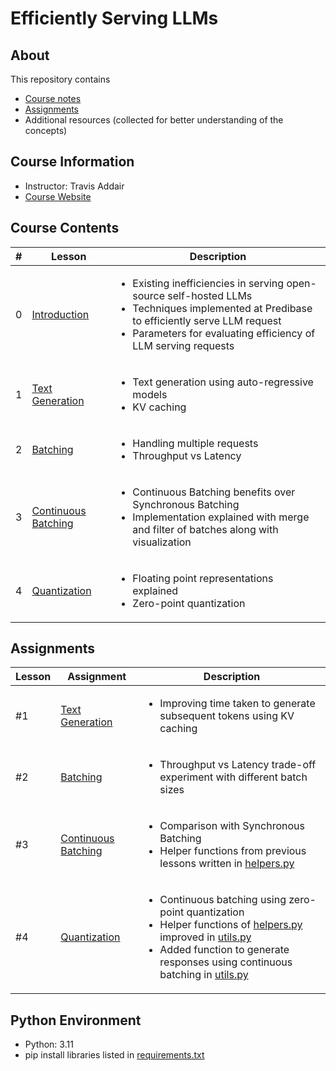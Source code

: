 # Efficiently Serving LLMs

## About

This repository contains

- [Course notes](#course-contents)
- [Assignments](#assignments)
- Additional resources (collected for better understanding of the concepts)

## Course Information

- Instructor: Travis Addair
- [Course Website](https://www.deeplearning.ai/short-courses/efficiently-serving-llms/)

## Course Contents

|#|     Lesson  |   Description   |
|-|-------------|-----------------|
|0|[Introduction](./notes/Lesson_0.md)|<ul><li>Existing inefficiencies in serving open-source self-hosted LLMs</li><li>Techniques implemented at Predibase to efficiently serve LLM request</li><li>Parameters for evaluating efficiency of LLM serving requests</li></ul>|
|1|[Text Generation](./notes/Lesson_1.md)|<ul><li>Text generation using auto-regressive models</li><li>KV caching</li></ul>|
|2|[Batching](./notes/Lesson_2.md)|<ul><li>Handling multiple requests</li><li>Throughput vs Latency</li></ul>|
|3|[Continuous Batching](./notes/Lesson_3.md)|<ul><li>Continuous Batching benefits over Synchronous Batching</li><li>Implementation explained with merge and filter of batches along with visualization</li></ul>|
|4|[Quantization](./notes/Lesson_4.md)|<ul><li>Floating point representations explained</li><li>Zero-point quantization</li></ul>|

## Assignments

|Lesson|         Assignment        |   Description   |
|-------|---------------------------|-----------------|
|#1|[Text Generation](./notes/Lesson_1.md#notebook)|<ul><li>Improving time taken to generate subsequent tokens using KV caching</li></ul>|
|#2|[Batching](./notes/Lesson_2.md#notebook)|<ul><li>Throughput vs Latency trade-off experiment with different batch sizes</li></ul>|
|#3|[Continuous Batching](./notes/Lesson_3.md#notebook)|<ul><li>Comparison with Synchronous Batching</li><li>Helper functions from previous lessons written in [helpers.py](./code/helpers.py)</li></ul>|
|#4|[Quantization](./notes/Lesson_4.md#notebook)|<ul><li>Continuous batching using zero-point quantization</li><li>Helper functions of [helpers.py](./code/helpers.py) improved in [utils.py](./code/utils.py)</li><li>Added function to generate responses using continuous batching in [utils.py](./code/utils.py)</li></ul>|

## Python Environment

- Python: 3.11
- pip install libraries listed in [requirements.txt](./code/requirements.txt)
